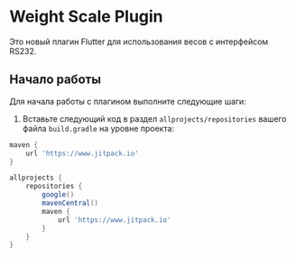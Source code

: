 # Weight Scale Plugin

Это новый плагин Flutter для использования весов с интерфейсом RS232.

## Начало работы

Для начала работы с плагином выполните следующие шаги:

1. Вставьте следующий код в раздел `allprojects/repositories` вашего файла `build.gradle` на уровне проекта:

```groovy
maven { 
    url 'https://www.jitpack.io' 
}
```
```groovy
allprojects {
    repositories {
        google()
        mavenCentral()
        maven { 
            url 'https://www.jitpack.io' 
        }
    }
}
```